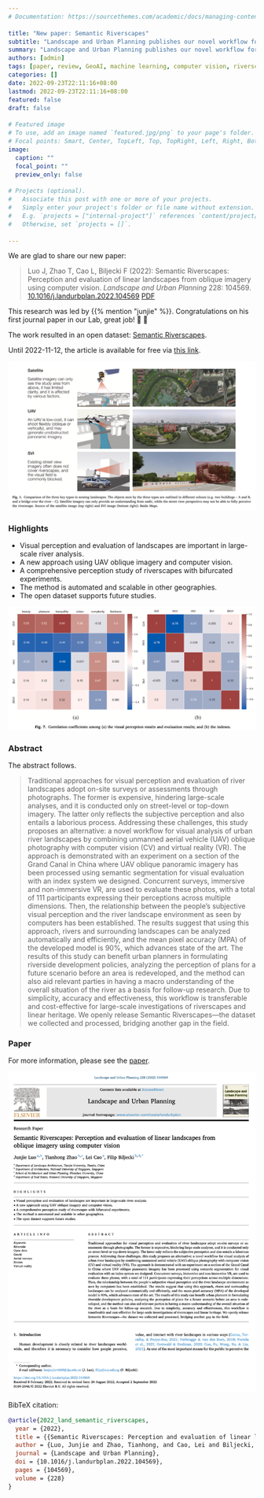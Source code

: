 ```yaml
---
# Documentation: https://sourcethemes.com/academic/docs/managing-content/

title: "New paper: Semantic Riverscapes"
subtitle: "Landscape and Urban Planning publishes our novel workflow for visual analysis of urban river landscapes by combining UAV oblique photography with CV and VR."
summary: "Landscape and Urban Planning publishes our novel workflow for visual analysis of urban river landscapes by combining UAV oblique photography with CV and VR."
authors: [admin]
tags: [paper, review, GeoAI, machine learning, computer vision, riverscapes, VR]
categories: []
date: 2022-09-23T22:11:16+08:00
lastmod: 2022-09-23T22:11:16+08:00
featured: false
draft: false

# Featured image
# To use, add an image named `featured.jpg/png` to your page's folder.
# Focal points: Smart, Center, TopLeft, Top, TopRight, Left, Right, BottomLeft, Bottom, BottomRight.
image:
  caption: ""
  focal_point: ""
  preview_only: false

# Projects (optional).
#   Associate this post with one or more of your projects.
#   Simply enter your project's folder or file name without extension.
#   E.g. `projects = ["internal-project"]` references `content/project/deep-learning/index.md`.
#   Otherwise, set `projects = []`.

---
```


We are glad to share our new paper:

> Luo J, Zhao T, Cao L, Biljecki F (2022): Semantic Riverscapes: Perception and evaluation of linear landscapes from oblique imagery using computer vision. _Landscape and Urban Planning_ 228: 104569. [<i class="ai ai-doi-square ai"></i> 10.1016/j.landurbplan.2022.104569](https://doi.org/10.1016/j.landurbplan.2022.104569) [<i class="far fa-file-pdf"></i> PDF](/publication/2022-land-semantic-riverscapes/2022-land-semantic-riverscapes.pdf)</i>

This research was led by {{% mention "junjie" %}}.
Congratulations on his first journal paper in our Lab, great job! :raised_hands: :clap:

The work resulted in an open dataset: [Semantic Riverscapes](https://github.com/ualsg/semantic-riverscapes-dataset).

Until 2022-11-12, the article is available for free via [this link](https://authors.elsevier.com/a/1foYAcUG5OuW7).

![](1.png)

### Highlights

+ Visual perception and evaluation of landscapes are important in large-scale river analysis.
+ A new approach using UAV oblique imagery and computer vision.
+ A comprehensive perception study of riverscapes with bifurcated experiments.
+ The method is automated and scalable in other geographies.
+ The open dataset supports future studies.

![](2.png)

### Abstract

The abstract follows.

> Traditional approaches for visual perception and evaluation of river landscapes adopt on-site surveys or assessments through photographs. The former is expensive, hindering large-scale analyses, and it is conducted only on street-level or top-down imagery. The latter only reflects the subjective perception and also entails a laborious process. Addressing these challenges, this study proposes an alternative: a novel workflow for visual analysis of urban river landscapes by combining unmanned aerial vehicle (UAV) oblique photography with computer vision (CV) and virtual reality (VR). The approach is demonstrated with an experiment on a section of the Grand Canal in China where UAV oblique panoramic imagery has been processed using semantic segmentation for visual evaluation with an index system we designed. Concurrent surveys, immersive and non-immersive VR, are used to evaluate these photos, with a total of 111 participants expressing their perceptions across multiple dimensions. Then, the relationship between the people’s subjective visual perception and the river landscape environment as seen by computers has been established. The results suggest that using this approach, rivers and surrounding landscapes can be analyzed automatically and efficiently, and the mean pixel accuracy (MPA) of the developed model is 90%, which advances state of the art. The results of this study can benefit urban planners in formulating riverside development policies, analyzing the perception of plans for a future scenario before an area is redeveloped, and the method can also aid relevant parties in having a macro understanding of the overall situation of the river as a basis for follow-up research. Due to simplicity, accuracy and effectiveness, this workflow is transferable and cost-effective for large-scale investigations of riverscapes and linear heritage. We openly release Semantic Riverscapes—the dataset we collected and processed, bridging another gap in the field.

### Paper 

For more information, please see the [paper](/publication/2022-land-semantic-riverscapes/).

[![](page-one.png)](/publication/2022-land-semantic-riverscapes/)

BibTeX citation:
```bibtex
@article{2022_land_semantic_riverscapes, 
  year = {2022}, 
  title = {{Semantic Riverscapes: Perception and evaluation of linear landscapes from oblique imagery using computer vision}}, 
  author = {Luo, Junjie and Zhao, Tianhong, and Cao, Lei and Biljecki, Filip}, 
  journal = {Landscape and Urban Planning}, 
  doi = {10.1016/j.landurbplan.2022.104569}, 
  pages = {104569}, 
  volume = {228}
}
```
